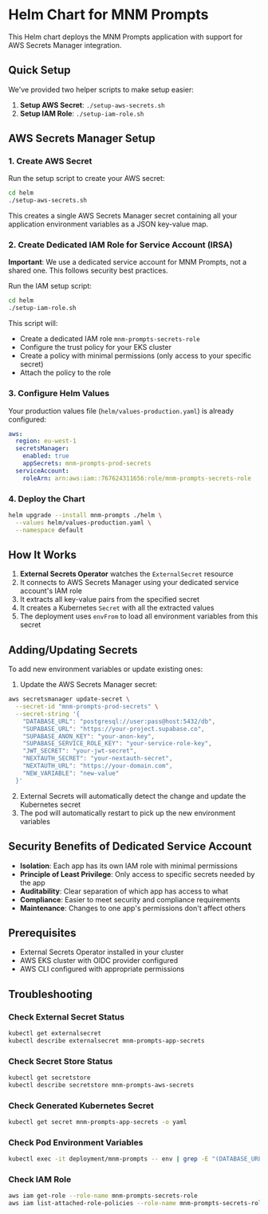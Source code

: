 # Helm Chart for MNM Prompts

This Helm chart deploys the MNM Prompts application with support for AWS Secrets Manager integration.

## Quick Setup

We've provided two helper scripts to make setup easier:

1. **Setup AWS Secret**: `./setup-aws-secrets.sh`
2. **Setup IAM Role**: `./setup-iam-role.sh`

## AWS Secrets Manager Setup

### 1. Create AWS Secret

Run the setup script to create your AWS secret:

```bash
cd helm
./setup-aws-secrets.sh
```

This creates a single AWS Secrets Manager secret containing all your application environment variables as a JSON key-value map.

### 2. Create Dedicated IAM Role for Service Account (IRSA)

**Important**: We use a dedicated service account for MNM Prompts, not a shared one. This follows security best practices.

Run the IAM setup script:

```bash
cd helm
./setup-iam-role.sh
```

This script will:
- Create a dedicated IAM role `mnm-prompts-secrets-role`
- Configure the trust policy for your EKS cluster
- Create a policy with minimal permissions (only access to your specific secret)
- Attach the policy to the role

### 3. Configure Helm Values

Your production values file (`helm/values-production.yaml`) is already configured:

```yaml
aws:
  region: eu-west-1
  secretsManager:
    enabled: true
    appSecrets: mnm-prompts-prod-secrets
  serviceAccount:
    roleArn: arn:aws:iam::767624311656:role/mnm-prompts-secrets-role
```

### 4. Deploy the Chart

```bash
helm upgrade --install mnm-prompts ./helm \
  --values helm/values-production.yaml \
  --namespace default
```

## How It Works

1. **External Secrets Operator** watches the `ExternalSecret` resource
2. It connects to AWS Secrets Manager using your dedicated service account's IAM role
3. It extracts all key-value pairs from the specified secret
4. It creates a Kubernetes `Secret` with all the extracted values
5. The deployment uses `envFrom` to load all environment variables from this secret

## Adding/Updating Secrets

To add new environment variables or update existing ones:

1. Update the AWS Secrets Manager secret:
```bash
aws secretsmanager update-secret \
  --secret-id "mnm-prompts-prod-secrets" \
  --secret-string '{
    "DATABASE_URL": "postgresql://user:pass@host:5432/db",
    "SUPABASE_URL": "https://your-project.supabase.co",
    "SUPABASE_ANON_KEY": "your-anon-key",
    "SUPABASE_SERVICE_ROLE_KEY": "your-service-role-key",
    "JWT_SECRET": "your-jwt-secret",
    "NEXTAUTH_SECRET": "your-nextauth-secret",
    "NEXTAUTH_URL": "https://your-domain.com",
    "NEW_VARIABLE": "new-value"
  }'
```

2. External Secrets will automatically detect the change and update the Kubernetes secret
3. The pod will automatically restart to pick up the new environment variables

## Security Benefits of Dedicated Service Account

- **Isolation**: Each app has its own IAM role with minimal permissions
- **Principle of Least Privilege**: Only access to specific secrets needed by the app
- **Auditability**: Clear separation of which app has access to what
- **Compliance**: Easier to meet security and compliance requirements
- **Maintenance**: Changes to one app's permissions don't affect others

## Prerequisites

- External Secrets Operator installed in your cluster
- AWS EKS cluster with OIDC provider configured
- AWS CLI configured with appropriate permissions

## Troubleshooting

### Check External Secret Status
```bash
kubectl get externalsecret
kubectl describe externalsecret mnm-prompts-app-secrets
```

### Check Secret Store Status
```bash
kubectl get secretstore
kubectl describe secretstore mnm-prompts-aws-secrets
```

### Check Generated Kubernetes Secret
```bash
kubectl get secret mnm-prompts-app-secrets -o yaml
```

### Check Pod Environment Variables
```bash
kubectl exec -it deployment/mnm-prompts -- env | grep -E "(DATABASE_URL|SUPABASE|JWT|NEXTAUTH)"
```

### Check IAM Role
```bash
aws iam get-role --role-name mnm-prompts-secrets-role
aws iam list-attached-role-policies --role-name mnm-prompts-secrets-role
```
